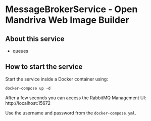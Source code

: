 # MessageBrokerService - Open Mandriva Web Image Builder

## About this service
- queues


## How to start the service
Start the service inside a Docker container using:
```shell
docker-compose up -d
```

After a few seconds you can access the RabbitMQ Management UI: http://localhost:15672


Use the username and password from the `docker-compose.yml`.